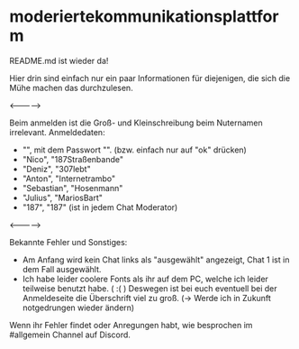 # moderiertekommunikationsplattform
README.md ist wieder da!

Hier drin sind einfach nur ein paar Informationen für diejenigen, die sich die Mühe machen das durchzulesen.

<----->

Beim anmelden ist die Groß- und Kleinschreibung beim Nuternamen irrelevant.
Anmeldedaten: 
- "", mit dem Passwort "". (bzw. einfach nur auf "ok" drücken)
- "Nico", "187Straßenbande"
- "Deniz", "307lebt"
- "Anton", "Internetrambo"
- "Sebastian", "Hosenmann"
- "Julius", "MariosBart"
- "187", "187" (ist in jedem Chat Moderator)

<----->

Bekannte Fehler und Sonstiges:
- Am Anfang wird kein Chat links als "ausgewählt" angezeigt, Chat 1 ist in dem Fall ausgewählt.
- Ich habe leider coolere Fonts als ihr auf dem PC, welche ich leider teilweise benutzt habe. ( :( ) Deswegen ist bei euch eventuell bei der Anmeldeseite die
  Überschrift viel zu groß. (-> Werde ich in Zukunft notgedrungen wieder ändern)

Wenn ihr Fehler findet oder Anregungen habt, wie besprochen im #allgemein Channel auf Discord.
